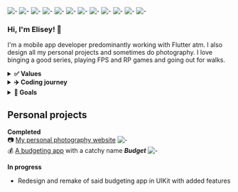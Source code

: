 ![-](https://img.shields.io/badge/OS-Windows-7300ff?logo=windows&style=flat)
![-](https://img.shields.io/badge/OS-MacOS-7300ff?logo=macos&style=flat)
![-](https://img.shields.io/badge/LANG-Dart-7300ff?logo=flutter&style=flat)
![-](https://img.shields.io/badge/LANG-Swift-7300ff?logo=swift&style=flat)
![-](https://img.shields.io/badge/IDE-VSCode-7300ff?logo=visualstudiocode&style=flat)
![-](https://img.shields.io/badge/IDE-XCode-7300ff?logo=xcode&style=flat)
![-](https://img.shields.io/badge/GIT-GitKraken-7300ff?logo=gitkraken&style=flat)
![-](https://img.shields.io/badge/CHAT-Slack-7300ff?logo=slack&style=flat)
![-](https://img.shields.io/badge/IDE-Discord-7300ff?logo=discord&style=flat)
![-](https://img.shields.io/badge/WEB-Brave-7300ff?logo=brave&style=flat)
![-](https://img.shields.io/badge/DESIGN-Figma-7300ff?logo=figma&style=flat)
![-](https://img.shields.io/badge/MUSIC-Spotify-7300ff?logo=spotify&style=flat)

### Hi, I'm Elisey! 👋

I'm a mobile app developer predominantly working with Flutter atm. I also design all my personal projects and sometimes do photography. I love binging a good series, playing FPS and RP games and going out for walks.

<details>
  <summary><b>✅ Values</b></summary>
  <p>
    
  * Help others if they can't help themselves
  * Attention to details leads to great products
  * Always strive to improve, or go do something else
  * Having fun at work is a big part of life satisfaction
  * It should always be possible to do office work remotely
  * Everyone should be able to take a joke
  * People quit managers, not companies (mostly)
  
  </p>
</details>

<details>
  <summary><b>✈️ Coding journey</b></summary>
  <p>
    
  - [x] Get absolutely ✨ **_HYPED_** ✨ by my first `Hello World!` in C++ in uni
  - [x] Figure I want to create applications
  - [x] Try ![-](https://img.shields.io/badge/-web-red) and ![-](https://img.shields.io/badge/-android-red) development. No MacBook, can't try iOS 😢
  - [x] Drop out, get a full-time job as a Flutter developer 👍 
  - [x] Develop platform specific code and start learning ![-](https://img.shields.io/badge/-iOS-success)
  - [x] Learn ![-](https://img.shields.io/badge/-Flutter-blue) like a pro 💯, work as a team lead and on solo projects
  
  </p>
</details>

<details>
  <summary><b>🎯 Goals</b></summary>
  <p>
    
  - [ ] Get an iOS job and become an iOS wizard 🧙‍♂️
  - [ ] Get back to studying CS&EE in free time
  - [ ] Make a suite of apps that make life easier 📉
  - [ ] Work on making quality housing, food and education more accessible
  - [ ] Work on automation and security (maybe)
  - [ ] Retire and create random bots, visualizations, IOT stuff, 3D spaces etc
  
  </p>
</details>

## Personal projects

**Completed** <br>
📷 [My personal photography website](https://www.eliseyozerov.com) ![-](https://img.shields.io/static/v1?label=using&message=Webflow&color=4353ff) <br>
💰 [A budgeting app](https://github.com/eliseyOzerov/budget_swiftUI) with a catchy name **_Budget_** ![-](https://img.shields.io/static/v1?label=using&message=SwiftUI&color=F05137)

**In progress**
* Redesign and remake of said budgeting app in UIKit with added features
